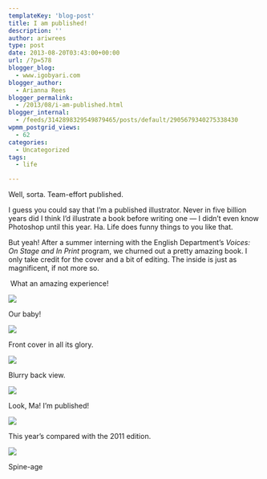 ```yaml
---
templateKey: 'blog-post'
title: I am published!
description: ''
author: ariwrees
type: post
date: 2013-08-20T03:43:00+00:00
url: /?p=578
blogger_blog:
  - www.igobyari.com
blogger_author:
  - Arianna Rees
blogger_permalink:
  - /2013/08/i-am-published.html
blogger_internal:
  - /feeds/3142898329549879465/posts/default/2905679340275338430
wpmm_postgrid_views:
  - 62
categories:
  - Uncategorized
tags:
  - life

---
```

Well, sorta. Team-effort published. 

I guess you could say that I’m a published illustrator. Never in five billion years did I think I’d illustrate a book before writing one — I didn’t even know Photoshop until this year. Ha. Life does funny things to you like that. 

But yeah! After a summer interning with the English Department’s _Voices: On Stage and In Print_ program, we churned out a pretty amazing book. I only take credit for the cover and a bit of editing. The inside is just as magnificent, if not more so.  

 What an amazing experience!

[![](https://www.igobyari.com/wp-content/uploads/2013/08/DSC8104.jpg)](https://www.igobyari.com/wp-content/uploads/2013/08/DSC8104-1.jpg)

Our baby! 

[![](https://www.igobyari.com/wp-content/uploads/2013/08/DSC8106.jpg)](https://www.igobyari.com/wp-content/uploads/2013/08/DSC8106-1.jpg)

Front cover in all its glory. 

[![](https://www.igobyari.com/wp-content/uploads/2013/08/DSC8110.jpg)](https://www.igobyari.com/wp-content/uploads/2013/08/DSC8110-1.jpg)

Blurry back view.

[![](https://www.igobyari.com/wp-content/uploads/2013/08/DSC8115.jpg)](https://www.igobyari.com/wp-content/uploads/2013/08/DSC8115-1.jpg)

Look, Ma! I’m published!

[![](https://www.igobyari.com/wp-content/uploads/2013/08/DSC8116.jpg)](https://www.igobyari.com/wp-content/uploads/2013/08/DSC8116-1.jpg)

This year’s compared with the 2011 edition. 

[![](https://www.igobyari.com/wp-content/uploads/2013/08/DSC8117.jpg)](https://www.igobyari.com/wp-content/uploads/2013/08/DSC8117-1.jpg)

Spine-age